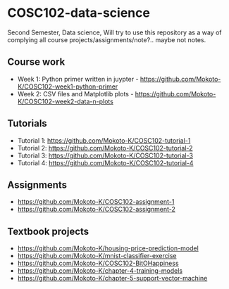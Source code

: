# COSC102-data-science
Second Semester, Data science, Will try to use this repository as a way of complying all course projects/assignments/note?.. maybe not notes.

## Course work
- Week 1: Python primer written in juypter - https://github.com/Mokoto-K/COSC102-week1-python-primer
- Week 2: CSV files and Matplotlib plots - https://github.com/Mokoto-K/COSC102-week2-data-n-plots

## Tutorials
- Tutorial 1: https://github.com/Mokoto-K/COSC102-tutorial-1
- Tutorial 2: https://github.com/Mokoto-K/COSC102-tutorial-2
- Tutorial 3: https://github.com/Mokoto-K/COSC102-tutorial-3
- Tutorial 4: https://github.com/Mokoto-K/COSC102-tutorial-4

## Assignments
- https://github.com/Mokoto-K/COSC102-assignment-1
- https://github.com/Mokoto-K/COSC102-assignment-2

## Textbook projects
- https://github.com/Mokoto-K/housing-price-prediction-model
- https://github.com/Mokoto-K/mnist-classifier-exercise
- https://github.com/Mokoto-K/COSC102-BitOHappiness
- https://github.com/Mokoto-K/chapter-4-training-models
- https://github.com/Mokoto-K/chapter-5-support-vector-machine
